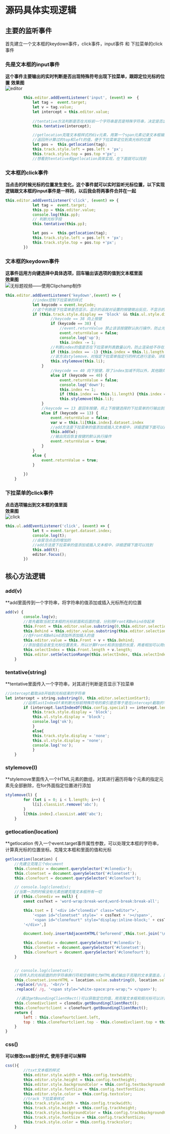 #  源码具体实现逻辑  
## 主要的监听事件  
首先建立一个文本框的keydown事件，click事件，input事件 和 下拉菜单的click事件
### 先是文本框的input事件  
**这个事件主要输出的实时判断是否出现特殊符号出现下拉菜单，跟踪定位光标的位置**
**效果图**  
![editor](https://user-images.githubusercontent.com/99531384/187638347-bd2e52c0-4576-4fb1-8fa5-0202e7058772.gif)

~~~js  
        this.editor.addEventListener('input', (event) =>  {
            let tag =  event.target;
            let v = tag.value;
            let intercept = this.editor.value;
            
            //tentative方法判断是否在光标前一个字符串是否是特殊字符串，决定是否出现下拉菜单选项
            this.tentative(intercept);

            //getlocation克隆文本框样式的div元素，用第一个span元素记录文本框输的字符串，还有span元素添加这个符号"|"可以计算真光标的位置，  
            //返回所计算过的top和left的值，便于下拉菜单定位到真光标的位置
            let pos =  this.getlocation(tag);
            this.track.style.left = pos.left + 'px';
            this.track.style.top = pos.top +'px';
            //想看到tentative和getlocation具体实现，在下面就可以找到
~~~  

### 文本框的click事件  
**当点击的时候光标的位置发生变化，这个事件就可以实时监听光标位置，以下实现逻辑跟文本框的input事件是一样的，以后我会将两事件合并在一起**
~~~js  
this.editor.addEventListener('click', (event) => {
            let tag =  event.target;
            this.pp = this.editor.value;
            console.log(this.pp);
            // 判断光标字段
            this.tentative(this.pp);

            let pos =  this.getlocation(tag);
            this.track.style.left = pos.left + 'px';
            this.track.style.top = pos.top +'px';
        })
~~~  

### 文本框的keydown事件  
**这事件运用方向键选择中具体选项，回车输出该选项的值到文本框里面**  
**效果图**  
![无标题视频——使用Clipchamp制作](https://user-images.githubusercontent.com/99531384/187635759-c27b4562-a622-47fc-b8b8-fd9128afdf8c.gif)

~~~js
this.editor.addEventListener('keydown',(event) => {
            //index控制下拉菜单的样式
            let keycode = event.keyCode;
            //这个判断是下拉菜单是否显示，显示的话就对设置的按键做出反应，不显示的话，解除按键的默认执行
            if (this.track.style.display == 'block' && this.ul.style.display == 'block') {
                    //keycode == 38 向上按键    
                    if (keycode == 38) {
                        //event.returnValue 禁止该该按键默认执行操作，防止光标乱跑
                        event.returnValue = false;
                        console.log('up');
                        this.index -= 1;
                    //判断index的值是否在下拉菜单列表数量以内，防止渲染给不存在的列表
                    if (this.index == -1) {this.index = this.li.length - 1};
                    //该方法stylemove，对指定下拉菜单指定行的样式进行渲染，详细逻辑在下面可以找到
                    this.stylemove(this.li);
                }
                    //keycode == 40 向下按键，除了index加减不同以外，其他跟向上按键逻辑一样
                    else if (keycode == 40) {
                        event.returnValue = false;
                        console.log('down');
                        this.index += 1;
                        if (this.index == this.li.length) {this.index = 0};
                        this.stylemove(this.li);
                }
                //keycode == 13 是回车按键，将上下按键选择的下拉菜单的行输出到文本框里去
                else if (keycode == 13) {
                    event.returnValue = false;
                    var w = this.li[this.index].dataset.index
                    //add方法是下拉菜单的值添加或插入文本框中，详细逻辑下面可以找到
                    this.add(w);
                    //输出完后恢复按键的默认执行操作
                    event.returnValue = true;
                }
            }
            else {
                event.returnValue = true;
            }
            
        })
    }  
~~~
### 下拉菜单的click事件  
**点击选项输出到文本框的值里面**  
**效果图**  
![click](https://user-images.githubusercontent.com/99531384/187637122-bad631d4-d560-46bc-a588-bb4b8d0adc3a.gif)

~~~js  
this.ul.addEventListener('click', (event) => {
            let t = event.target.dataset.index;
            console.log(t);
            //由冒泡点击的增加的
            //add方法是下拉菜单的值添加或插入文本框中，详细逻辑下面可以找到
            this.add(t);
            editor.focus();
        })
~~~  
## 核心方法逻辑  
### add(v)  
**add里面传到一个字符串，将字符串的值添加或插入光标所在的位置
~~~js  
add(v) {
        console.log(v);
        //首先截取当前文本框的光标前面和后面的值，分别用Front和Behind存起来
        this.Front = this.editor.value.substring(0,this.editor.selectionStart);
        this.Behind = this.editor.value.substring(this.editor.selectionStart);
        //在Front和Behind添加所添加插入的值
        this.editor.value = this.Front + v + this.Behind;
        //添加值后会发生光标位置丢失，所以计算Front和添加值的长度，两者相加可以用setSelectionRange动态控制光标的位置，防止光标丢失
        this.selectIndex = this.Front.length + v.length;
        this.editor.setSelectionRange(this.selectIndex, this.selectIndex);
    }
~~~  
  
### tentative(string)  
**tentative里面传入一个字符串，对其进行判断是否显示下拉菜单  
~~~js  
//intercept截取从0开始到光标结束的字符串
let intercept = string.substring(0, this.editor.selectionStart);
        //运用lastIndexOf来判断光标前特殊符号的索引是否等于是在intercept截取的字符串长度减一，如果是就显示
        if (intercept.lastIndexOf(this.config.special) == intercept.length-1) {
            this.track.style.display = 'block';
            this.ul.style.display = 'block';
            console.log('ok');
            }
            else{
            this.track.style.display = 'none';
            this.ul.style.display = 'none';
            console.log('no');
            }
    }
~~~  
  
### stylemove(l)  
**stylemove里面传入一个HTML元素的数组，对其进行遍历将每个元素的指定元素先全部删除，在for外面指定位置进行添加  
~~~js  
stylemove(l) {
        for (let i = 0; i < l.length; i++) {
            l[i].classList.remove('abc');
        }
        l[this.index].classList.add('abc');
    }

~~~  
### getlocation(location)  
**getlocation  传入一个event.target事件属性参数，可以处理文本框的字符串，计算真光标的位置坐标。克隆文本框和里面的值和光标
~~~js  
getlocation(location) {
    //先建立克隆三个document
    this.clonediv = document.querySelector('#clonediv');
    this.clonetset = document.querySelector('#clonetset');
    this.clonefourt = document.querySelector('#clonefourt');

    // console.log(clonediv);
    //当第一次的时候没有元素创建克隆文本框所有一切
    if (this.clonediv == null) {
        const cssText = 'word-wrap:break-word;word-break:break-all';

        this.tset = [ '<div id="clonediv" class="editor">',
            '<span id="clonetset" style=' + cssText + '></span>',
            '<span id="clonefourt" style="display:inline-block;' + cssText +'">|</span>',
        '</div>',]

        document.body.insertAdjacentHTML('beforeend',this.tset.join('\n'));

        this.clonediv = document.querySelector('#clonediv');
        this.clonetset = document.querySelector('#clonetset');
        this.clonefourt = document.querySelector('#clonefourt');
    }


    // console.log(clonetset);
    //将传入的光标前面的的字符串换行符和空格转化为HTML格式输出于克隆的文本里面去，防止输出的克隆的值位置跟文本框的值位置不一样
    this.clonetset.innerHTML = location.value.substring(0, location.selectionStart)
    .replace(/\n/g, '<br/>')
    .replace(/ /g, '<span style="white-space:pre-wrap;"> </span>');

     //通过getBoundingClientRect()可以获取定位的值，用克隆文本框和假光标可以计算真光标的位置，将其返回
    this.clonedivclient = clonediv.getBoundingClientRect();
    this.clonefourtclient = clonefourt.getBoundingClientRect();
    return {
        left : this.clonefourtclient.left,
        top : this.clonefourtclient.top - this.clonedivclient.top + this.clonefourtclient.height
    }
}
~~~  
### css()  
**可以修改css部分样式, 使用手册可以解释**  
~~~js  
css(){
        //tsxt文本框的样式
        this.editor.style.width = this.config.textwidth;
        this.editor.style.height = this.config.textheight;
        this.editor.style.backgroundColor = this.config.textbackgroundColor;
        this.editor.style.fontSize = this.config.textfontSize;
        this.editor.style.color = this.config.textcolor;
        //track 下拉菜单样式
        this.track.style.width = this.config.trackwidth;
        this.track.style.height = this.config.trackheight;
        this.track.style.backgroundColor = this.config.trackbackgroundColor;
        this.track.style.fontSize = this.config.trackfontSize;
        this.track.style.color = this.config.trackcolor;
    }
~~~

